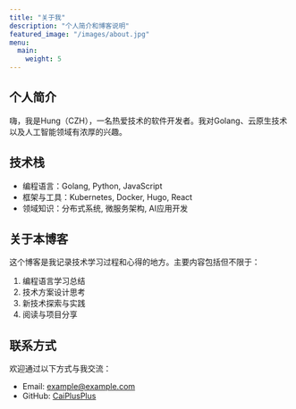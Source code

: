 ```yaml
---
title: "关于我"
description: "个人简介和博客说明"
featured_image: "/images/about.jpg"
menu:
  main:
    weight: 5
---
```


## 个人简介

嗨，我是Hung（CZH），一名热爱技术的软件开发者。我对Golang、云原生技术以及人工智能领域有浓厚的兴趣。

## 技术栈

- 编程语言：Golang, Python, JavaScript
- 框架与工具：Kubernetes, Docker, Hugo, React
- 领域知识：分布式系统, 微服务架构, AI应用开发

## 关于本博客

这个博客是我记录技术学习过程和心得的地方。主要内容包括但不限于：

1. 编程语言学习总结
2. 技术方案设计思考
3. 新技术探索与实践
4. 阅读与项目分享

## 联系方式

欢迎通过以下方式与我交流：

- Email: [example@example.com](mailto:example@example.com)
- GitHub: [CaiPlusPlus](https://github.com/CaiPlusPlus) 